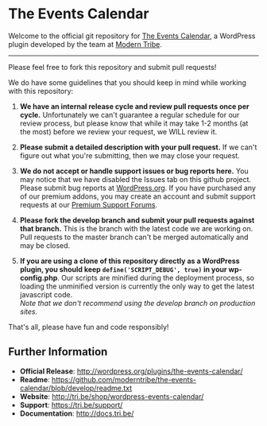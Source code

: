 # The Events Calendar

Welcome to the official git repository for [The Events Calendar](http://wordpress.org/plugins/the-events-calendar/), a WordPress plugin developed by the team at [Modern Tribe](http://tri.be/).

-----
Please feel free to fork this repository and submit pull requests! 

We do have some guidelines that you should keep in mind while working with this repository:

1. **We have an internal release cycle and review pull requests once per cycle.** Unfortunately we can't guarantee a regular schedule for our review process, but please know that while it may take 1-2 months (at the most) before we review your request, we WILL review it.

2. **Please submit a detailed description with your pull request.** If we can't figure out what you're submitting, then we may close your request.

3. **We do not accept or handle support issues or bug reports here.** You may notice that we have disabled the Issues tab on this github project. Please submit bug reports at [WordPress.org](http://wordpress.org/support/plugin/the-events-calendar). If you have purchased any of our premium addons, you may create an account and submit support requests at our [Premium Support Forums](tri.be/support/forums/).

4. **Please fork the develop branch and submit your pull requests against that branch.** This is the branch with the latest code we are working on. Pull requests to the master branch can't be merged automatically and may be closed.

5. **If you are using a clone of this repository directly as a WordPress plugin, you should keep `define('SCRIPT_DEBUG', true)` in your wp-config.php**. Our scripts are minified during the deployment process, so loading the unminified version is currently the only way to get the latest javascript code.  
*Note that we don't recommend using the develop branch on production sites.*  

That's all, please have fun and code responsibly!

## Further Information

* **Official Release**: http://wordpress.org/plugins/the-events-calendar/
* **Readme**: https://github.com/moderntribe/the-events-calendar/blob/develop/readme.txt
* **Website**: http://tri.be/shop/wordpress-events-calendar/
* **Support**: https://tri.be/support/
* **Documentation**: http://docs.tri.be/